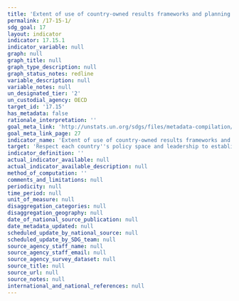 ```yaml
---
title: 'Extent of use of country-owned results frameworks and planning tools by providers of development cooperation'
permalink: /17-15-1/
sdg_goal: 17
layout: indicator
indicator: 17.15.1
indicator_variable: null
graph: null
graph_title: null
graph_type_description: null
graph_status_notes: redline
variable_description: null
variable_notes: null
un_designated_tier: '2'
un_custodial_agency: OECD
target_id: '17.15'
has_metadata: false
rationale_interpretation: ''
goal_meta_link: 'http://unstats.un.org/sdgs/files/metadata-compilation/Metadata-Goal-17.pdf'
goal_meta_link_page: 27
indicator_name: 'Extent of use of country-owned results frameworks and planning tools by providers of development cooperation'
target: 'Respect each country''s policy space and leadership to establish and implement policies for poverty eradication and sustainable development.'
indicator_definition: ''
actual_indicator_available: null
actual_indicator_available_description: null
method_of_computation: ''
comments_and_limitations: null
periodicity: null
time_period: null
unit_of_measure: null
disaggregation_categories: null
disaggregation_geography: null
date_of_national_source_publication: null
date_metadata_updated: null
scheduled_update_by_national_source: null
scheduled_update_by_SDG_team: null
source_agency_staff_name: null
source_agency_staff_email: null
source_agency_survey_dataset: null
source_title: null
source_url: null
source_notes: null
international_and_national_references: null
---
```

